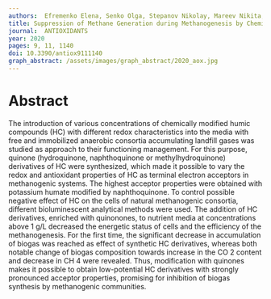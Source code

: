 ```yaml
---
authors:  Efremenko Elena, Senko Olga, Stepanov Nikolay, Mareev Nikita, Volikov Alexander, Perminova Irina 
title: Suppression of Methane Generation during Methanogenesis by Chemically Modified Humic Compounds
journal:  ANTIOXIDANTS
year: 2020
pages: 9, 11, 1140
doi: 10.3390/antiox9111140
graph_abstract: /assets/images/graph_abstract/2020_aox.jpg
---
```



# Abstract

The introduction of various concentrations of chemically modified humic compounds (HC) with different redox characteristics into the media with free and immobilized anaerobic consortia accumulating landfill gases was studied as approach to their functioning management. For this purpose, quinone (hydroquinone, naphthoquinone or methylhydroquinone) derivatives of HC were synthesized, which made it possible to vary the redox and antioxidant properties of HC as terminal electron acceptors in methanogenic systems. The highest acceptor properties were obtained with potassium humate modified by naphthoquinone. To control possible negative effect of HC on the cells of natural methanogenic consortia, different bioluminescent analytical methods were used. The addition of HC derivatives, enriched with quinonones, to nutrient media at concentrations above 1 g/L decreased the energetic status of cells and the efficiency of the methanogenesis. For the first time, the significant decrease in accumulation of biogas was reached as effect of synthetic HC derivatives, whereas both notable change of biogas composition towards increase in the CO 2 content and decrease in CH 4 were revealed. Thus, modification with quinones makes it possible to obtain low-potential HC derivatives with strongly pronounced acceptor properties, promising for inhibition of biogas synthesis by methanogenic communities.